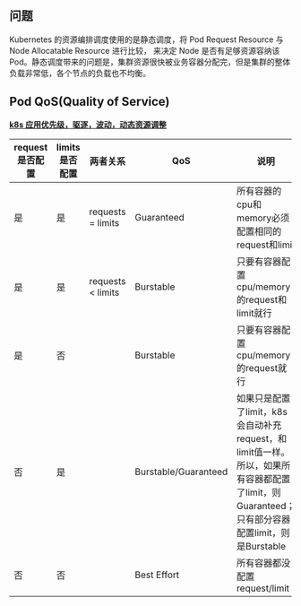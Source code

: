 

## 问题
Kubernetes 的资源编排调度使用的是静态调度，将 Pod Request Resource 与 Node Allocatable Resource 进行比较，
来决定 Node 是否有足够资源容纳该 Pod。静态调度带来的问题是，集群资源很快被业务容器分配完，但是集群的整体负载非常低，各个节点的负载也不均衡。











## Pod QoS(Quality of Service)

**[k8s 应用优先级，驱逐，波动，动态资源调整](https://my.oschina.net/u/4330952/blog/3371457)**

| request 是否配置 | limits 是否配置 | 两者关系            | QoS    | 说明              |
|    ---          | ---            | ---                | ---    | ---              |
| 是  | 是  |  requests = limits  | Guaranteed | 所有容器的cpu和memory必须配置相同的request和limit |
| 是  | 是  |  requests < limits  | Burstable | 只要有容器配置cpu/memory的request和limit就行 |
| 是  | 否  |                     | Burstable | 只要有容器配置cpu/memory的request就行 |
| 否  | 是  |   | Burstable/Guaranteed | 如果只是配置了limit，k8s会自动补充request，和limit值一样。所以，如果所有容器都配置了limit，则Guaranteed；只有部分容器配置limit，则是Burstable|
| 否 | 否 |  | Best Effort |  所有容器都没配置request/limit | 
